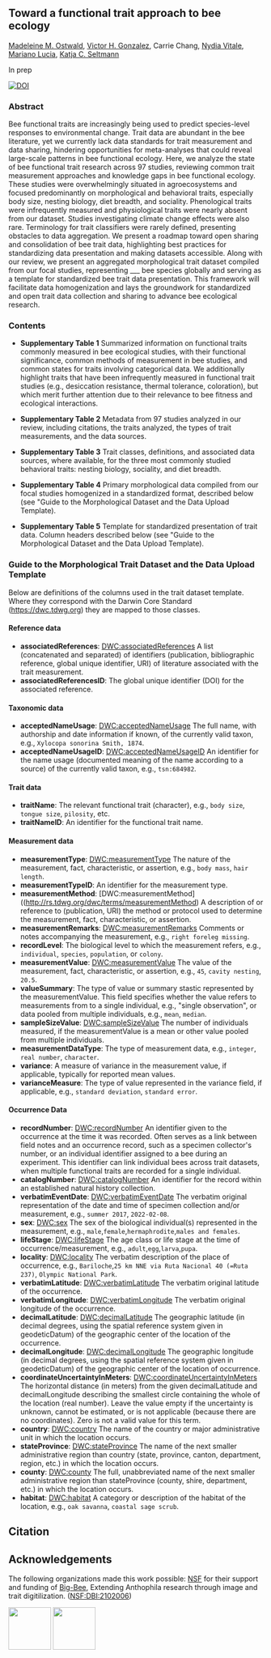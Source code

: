 ## Toward a functional trait approach to bee ecology

[Madeleine M. Ostwald](https://orcid.org/0000-0002-9869-8835), [Victor H. Gonzalez](https://orcid.org/0000-0002-4146-1634), Carrie Chang, [Nydia Vitale](https://orcid.org/0000-0003-0608-7947), [Mariano Lucia](https://orcid.org/0000-0001-8019-6768), [Katja C. Seltmann](https://orcid.org/0000-0001-5354-6048)

In prep

[![DOI](https://zenodo.org/badge/719257598.svg)](https://zenodo.org/doi/10.5281/zenodo.10139286)

### Abstract

Bee functional traits are increasingly being used to predict species-level responses to environmental change. Trait data are abundant in the bee literature, yet we currently lack data standards for trait measurement and data sharing, hindering opportunities for meta-analyses that could reveal large-scale patterns in bee functional ecology. Here, we analyze the state of bee functional trait research across 97 studies, reviewing common trait measurement approaches and knowledge gaps in bee functional ecology. These studies were overwhelmingly situated in agroecosystems and focused predominantly on morphological and behavioral traits, especially body size, nesting biology, diet breadth, and sociality. Phenological traits were infrequently measured and physiological traits were nearly absent from our dataset. Studies investigating climate change effects were also rare. Terminology for trait classifiers were rarely defined, presenting obstacles to data aggregation. We present a roadmap toward open sharing and consolidation of bee trait data, highlighting best practices for standardizing data presentation and making datasets accessible. Along with our review, we present an aggregated morphological trait dataset compiled from our focal studies, representing ___ bee species globally and serving as a template for standardized bee trait data presentation. This framework will facilitate data homogenization and lays the groundwork for standardized and open trait data collection and sharing to advance bee ecological research. 

### Contents

* **Supplementary Table 1**
  Summarized information on functional traits commonly measured in bee ecological studies, with their functional significance, common methods of measurement in bee studies, and common states for traits involving categorical data. We additionally highlight traits that have been infrequently measured in functional trait studies (e.g., desiccation resistance, thermal tolerance, coloration), but which merit further attention due to their relevance to bee fitness and ecological interactions.

* **Supplementary Table 2**
  Metadata from 97 studies analyzed in our review, including citations, the traits analyzed, the types of trait measurements, and the data sources.
  
* **Supplementary Table 3**
  Trait classes, definitions, and associated data sources, where available, for the three most commonly studied behavioral traits: nesting biology, sociality, and diet breadth.

* **Supplementary Table 4**
  Primary morphological data compiled from our focal studies homogenized in a standardized format, described below (see "Guide to the Morphological Dataset and the Data Upload Template).

* **Supplementary Table 5**
  Template for standardized presentation of trait data. Column headers described below (see "Guide to the Morphological Dataset and the Data Upload Template).


### Guide to the Morphological Trait Dataset and the Data Upload Template

Below are definitions of the columns used in the trait dataset template. Where they correspond with the Darwin Core Standard (https://dwc.tdwg.org) they are mapped to those classes. 

#### Reference data

* **associatedReferences**: [DWC:associatedReferences](http://rs.tdwg.org/dwc/terms/associatedReferences) A list (concatenated and separated) of identifiers (publication, bibliographic reference, global unique identifier, URI) of literature associated with the trait measurement.
* **associatedReferencesID**: The global unique identifier (DOI) for the associated reference.


#### Taxonomic data

* **acceptedNameUsage**: [DWC:acceptedNameUsage](http://rs.tdwg.org/dwc/terms/acceptedNameUsage) The full name, with authorship and date information if known, of the currently valid taxon, e.g., ```Xylocopa sonorina Smith, 1874```.
* **acceptedNameUsageID**: [DWC:acceptedNameUsageID](http://rs.tdwg.org/dwc/terms/acceptedNameUsageID) An identifier for the name usage (documented meaning of the name according to a source) of the currently valid taxon, e.g., ```tsn:684982```.


#### Trait data

* **traitName**: The relevant functional trait (character), e.g., ```body size```, ```tongue size```, ```pilosity```, etc.
* **traitNameID**: An identifier for the functional trait name.


#### Measurement data

* **measurementType**: [DWC:measurementType](http://rs.tdwg.org/dwc/terms/measurementType) The nature of the measurement, fact, characteristic, or assertion, e.g., ```body mass```, ```hair length```.
* **measurementTypeID**: An identifier for the measurement type.
* **measurementMethod**: [DWC:measurementMethod]((http://rs.tdwg.org/dwc/terms/measurementMethod) A description of or reference to (publication, URI) the method or protocol used to determine the measurement, fact, characteristic, or assertion.
* **measurementRemarks**: [DWC:measurementRemarks](http://rs.tdwg.org/dwc/terms/measurementRemarks) Comments or notes accompanying the measurement, e.g., ```right foreleg missing```.
* **recordLevel**: The biological level to which the measurement refers, e.g., ```individual```, ```species```, ```population```, or ```colony```.
* **measurementValue**: [DWC:measurementValue](http://rs.tdwg.org/dwc/terms/measurementValue) The value of the measurement, fact, characteristic, or assertion, e.g., ```45```, ```cavity nesting```, ```20.5```.
* **valueSummary**: The type of value or summary stastic represented by the measurementValue. This field specifies whether the value refers to measurements from to a single individual, e.g., "single observation", or data pooled from multiple individuals, e.g., ```mean```, ```median```.
* **sampleSizeValue**: [DWC:sampleSizeValue](http://rs.tdwg.org/dwc/terms/sampleSizeValue) The number of individuals measured, if the measurementValue is a mean or other value pooled from multiple individuals.
* **measurementDataType**: The type of measurement data, e.g., ```integer```, ```real number```, ```character```.
* **variance**: A measure of variance in the measurement value, if applicable, typically for reported mean values.
* **varianceMeasure**: The type of value represented in the variance field, if applicable, e.g., ```standard deviation```,  ```standard error```.

#### Occurrence Data

* **recordNumber**: [DWC:recordNumber](http://rs.tdwg.org/dwc/terms/recordNumber) An identifier given to the occurrence at the time it was recorded. Often serves as a link between field notes and an occurrence record, such as a specimen collector's number, or an individual identifier assigned to a bee during an experiment. This identifier can link individual bees across trait datasets, when multiple functional traits are recorded for a single individual.
* **catalogNumber**: [DWC:catalogNumber](http://rs.tdwg.org/dwc/terms/catalogNumber) An identifier for the record within an established natural history collection.
* **verbatimEventDate**: [DWC:verbatimEventDate](http://rs.tdwg.org/dwc/terms/verbatimEventDate) The verbatim original representation of the date and time of specimen collection and/or measurement, e.g., ```summer 2017```, ```2022-02-08```.
* **sex**: [DWC:sex](http://rs.tdwg.org/dwc/terms/sex) The sex of the biological individual(s) represented in the measurement, e.g., ```male```,```female```,```hermaphrodite```,```males and females```.
* **lifeStage**: [DWC:lifeStage](http://rs.tdwg.org/dwc/terms/lifeStage) The age class or life stage at the time of occurrence/measurement, e.g., ```adult```,```egg```,```larva```,```pupa```.
* **locality**: [DWC:locality](http://rs.tdwg.org/dwc/terms/locality) The verbatim description of the place of occurrence, e.g., ```Bariloche```,```25 km NNE via Ruta Nacional 40 (=Ruta 237)```, ```Olympic National Park```.
* **verbatimLatitude**: [DWC:verbatimLatitude](http://rs.tdwg.org/dwc/terms/version/verbatimLatitude) The verbatim original latitude of the occurrence.
* **verbatimLongitude**: [DWC:verbatimLongitude](http://rs.tdwg.org/dwc/terms/version/verbatimLongitude) The verbatim original longitude of the occurrence.
* **decimalLatitude**: [DWC:decimalLatitude](http://rs.tdwg.org/dwc/terms/decimalLatitude) The geographic latitude (in decimal degrees, using the spatial reference system given in geodeticDatum) of the geographic center of the location of the occurrence.
* **decimalLongitude**: [DWC:decimalLongitude](http://rs.tdwg.org/dwc/terms/version/decimalLongitude) The geographic longitude (in decimal degrees, using the spatial reference system given in geodeticDatum) of the geographic center of the location of occurrence.
* **coordinateUncertaintyInMeters**: [DWC:coordinateUncertaintyInMeters](http://rs.tdwg.org/dwc/terms/coordinateUncertaintyInMeters) The horizontal distance (in meters) from the given decimalLatitude and decimalLongitude describing the smallest circle containing the whole of the location (real number). Leave the value empty if the uncertainty is unknown, cannot be estimated, or is not applicable (because there are no coordinates). Zero is not a valid value for this term.
* **country**: [DWC:country](http://rs.tdwg.org/dwc/terms/country) The name of the country or major administrative unit in which the location occurs.
* **stateProvince**: [DWC:stateProvince](http://rs.tdwg.org/dwc/terms/stateProvince) The name of the next smaller administrative region than country (state, province, canton, department, region, etc.) in which the location occurs.
* **county**: [DWC:county](http://rs.tdwg.org/dwc/terms/county) The full, unabbreviated name of the next smaller administrative region than stateProvince (county, shire, department, etc.) in which the location occurs.
* **habitat**: [DWC:habitat](http://rs.tdwg.org/dwc/terms/habitat) A category or description of the habitat of the location, e.g., ```oak savanna```, ```coastal sage scrub```.





## Citation
  
## Acknowledgements
The following organizations made this work possible:
[NSF](https://nsf.gov) for their support and funding of [Big-Bee](https://www.idigbio.org/wiki/index.php?title=TCN:_Extending_Anthophila_research_through_image_and_trait_digitization_(Big-Bee)&mobileaction=toggle_view_desktop), Extending Anthophila research through image and trait digitilization. ([NSF:DBI:2102006](https://www.nsf.gov/awardsearch/showAward?AWD_ID=2102006&HistoricalAwards=false))

<a href="https://www.idigbio.org/wiki/index.php?title=TCN:_Extending_Anthophila_research_through_image_and_trait_digitization_(Big-Bee)&mobileaction=toggle_view_desktop"><img src="https://www.idigbio.org/wiki/images/8/84/Big-Bee-logo-2022.png" class="inline-image" style="height: 6em;"></a>
<a href="https://nsf.gov"><img src="https://big-bee.ccber.ucsb.edu/images/NSF_4-Color_bitmap_Logo-small.png" class="inline-image" style="height: 6em;"></a> 
